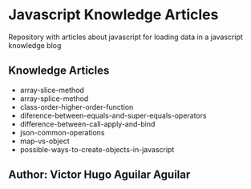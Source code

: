 # Javascript Knowledge Articles

Repository with articles about javascript for loading data in a javascript knowledge blog

## Knowledge Articles

- array-slice-method
- array-splice-method
- class-order-higher-order-function
- diference-between-equals-and-super-equals-operators
- difference-between-call-apply-and-bind
- json-common-operations
- map-vs-object
- possible-ways-to-create-objects-in-javascript

## Author: Victor Hugo Aguilar Aguilar
